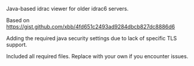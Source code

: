 Java-based idrac viewer for older idrac6 servers.

Based on https://gist.github.com/xbb/4fd651c2493ad9284dbcb827dc8886d6

Adding the required java security settings due to lack of specific TLS support.

Included all required files. Replace with your own if you encounter issues.
